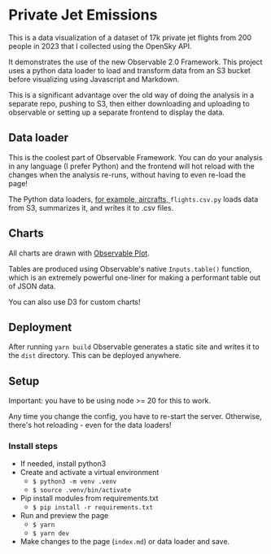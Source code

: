 # Private Jet Emissions

This is a data visualization of a dataset of 17k private jet flights from 200 people in 2023 that I collected using the OpenSky API.

It demonstrates the use of the new Observable 2.0 Framework. This project uses a python data loader to load and transform data from an S3 bucket before visualizing using Javascript and Markdown.

This is a significant advantage over the old way of doing the analysis in a separate repo, pushing to S3, then either downloading and uploading to observable or setting up a separate frontend to display the data.

## Data loader

This is the coolest part of Observable Framework. You can do your analysis in any language (I prefer Python) and the frontend will hot reload with the changes when the analysis re-runs, without having to even re-load the page!

The Python data loaders, [for example, aircrafts, ](../../docs/loaders.md) `flights.csv.py` loads data from S3, summarizes it, and writes it to .csv files.

## Charts

All charts are drawn with [Observable Plot](https://observablehq/com/plot).

Tables are produced using Observable's native `Inputs.table()` function, which is an extremely powerful one-liner for making a performant table out of JSON data.

You can also use D3 for custom charts!

## Deployment

After running `yarn build` Observable generates a static site and writes it to the `dist` directory. This can be deployed anywhere.

## Setup

Important: you have to be using node >= 20 for this to work.

Any time you change the config, you have to re-start the server. Otherwise, there's hot reloading - even for the data loaders!

### Install steps

- If needed, install python3
- Create and activate a virtual environment
  - `$ python3 -m venv .venv`
  - `$ source .venv/bin/activate`
- Pip install modules from requirements.txt
  - `$ pip install -r requirements.txt`
- Run and preview the page
  - `$ yarn`
  - `$ yarn dev`
- Make changes to the page (`index.md`) or data loader and save.
